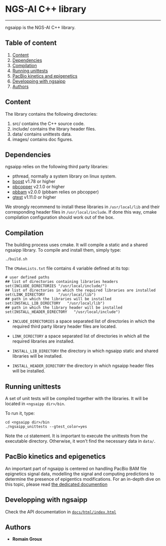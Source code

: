 # NGS-AI C++ library

---------------------------------------------

ngsaipp is the NGS-AI C++ library.

## Table of content

1. [Content](#content)
2. [Dependencies](#dependencies)
3. [Compilation](#compilation)
4. [Running unittests](#running-unittests)
5. [PacBio kinetics and epigenetics](#pacbio-kinetics-and-epigenetics)
6. [Developping with ngsaipp](#developping-with-ngsaipp)
7. [Authors](#authors)


## Content

The library contains the following directories:

1. src/ contains the C++ source code.
2. include/ contains the library header files.
3. data/ contains unittests data.
4. images/ contains doc figures.


## Dependencies

ngsaipp relies on the following third party libraries:

- pthread, normally a system library on linux system.
- [boost](https://www.boost.org/) v1.78 or higher
- [pbcopper](https://github.com/PacificBiosciences/pbcopper) v2.1.0 or higher
- [pbbam](https://github.com/PacificBiosciences/pbbam) v2.0.0 (pbbam relies on pbcopper)
- [gtest](https://github.com/google/googletest) v1.11.0 or higher


We strongly recommend to install these libraries in `/usr/local/lib` and their corresponding header files in `/usr/local/include`.  If done this way, cmake compilation configuration should work out of the box.


## Compilation

The building process uses cmake. It will compile a static and a shared ngsaipp library. To compile and install them, simply type:
```
./build.sh
```

The `CMakeLists.txt` file contains 4 variable defined at its top:

```
# user defined paths
## list of directories containing libraries headers
set(INCLUDE_DIRECTORIES "/usr/local/include/")
## list of directories in which the required libraries are installed
set(LINK_DIRECTORY      "/usr/local/lib")
## path in which the libraries will be installed
set(INSTALL_LIB_DIRECTORY   "/usr/local/lib")
## path in which the library header will be installed
set(INSTALL_HEADER_DIRECTORY   "/usr/local/include")
```

- `INCLUDE_DIRECTORIES` a space separated list of directories in which the required third party library header files are located.

- `LINK_DIRECTORY` a space separated list of directories in which all the required libraries are installed.

- `INSTALL_LIB_DIRECTORY` the directory in which ngsaipp static and shared libraries will be installed. 

- `INSTALL_HEADER_DIRECTORY` the directory in which ngsaipp header files will be installed.


## Running unittests

A set of unit tests will be compiled together with the libraries. It will be located in `<ngsaipp dir>/bin`.

To run it, type:
```
cd <ngsaipp dir>/bin
./ngsaipp_unittests --gtest_color=yes
``` 

Note the `cd` statement. It is important to execute the unittests from the executable directory. Otherwise, it won't find the necessary data in `data/`. 


## PacBio kinetics and epigenetics

An important part of ngsaipp is centered on handling PacBio BAM file epignetics signal data, modelling the signal and computing predictions to determine the presence of epigentics modifications. For an in-depth dive on this topic, please read [the dedicated documention](./PacBio_kinetics.md)


## Developping with ngsaipp

Check the API documentation in [`docs/html/index.html`](docs/html/index.html)

## Authors

* **Romain Groux**
